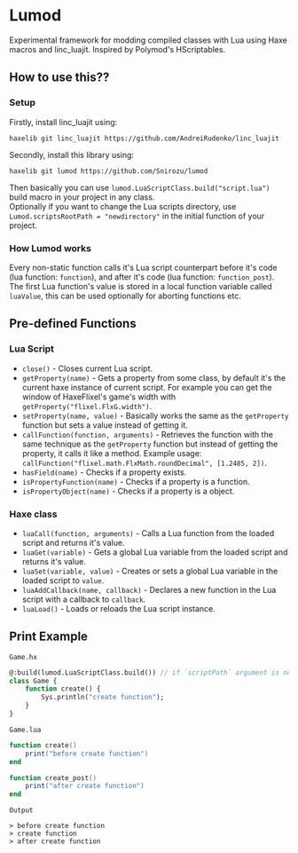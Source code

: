 # Lumod
Experimental framework for modding compiled classes with Lua using Haxe macros and linc_luajit.
Inspired by Polymod's HScriptables.

## How to use this??
### Setup
Firstly, install linc_luajit using:
```
haxelib git linc_luajit https://github.com/AndreiRudenko/linc_luajit
```
Secondly, install this library using:
```
haxelib git lumod https://github.com/Snirozu/lumod
```
Then basically you can use `lumod.LuaScriptClass.build("script.lua")` build macro in your project in any class. <br>
Optionally if you want to change the Lua scripts directory, use `Lumod.scriptsRootPath = "newdirectory"` in the initial function of your project.

### How Lumod works
Every non-static function calls it's Lua script counterpart before it's code (lua function: `function`), and after it's code (lua function: `function_post`). <br>
The first Lua function's value is stored in a local function variable called `luaValue`, this can be used optionally for aborting functions etc.

## Pre-defined Functions
### Lua Script
* `close()` - Closes current Lua script.
* `getProperty(name)` - Gets a property from some class, by default it's the current haxe instance of current script. For example you can get the window of HaxeFlixel's game's width with `getProperty("flixel.FlxG.width")`.
* `setProperty(name, value)` - Basically works the same as the `getProperty` function but sets a value instead of getting it.
* `callFunction(function, arguments)` - Retrieves the function with the same technique as the `getProperty` function but instead of getting the property, it calls it like a method. Example usage: `callFunction("flixel.math.FlxMath.roundDecimal", [1.2485, 2])`.
* `hasField(name)` - Checks if a property exists.
* `isPropertyFunction(name)` - Checks if a property is a function.
* `isPropertyObject(name)` - Checks if a property is a object.
### Haxe class
* `luaCall(function, arguments)` - Calls a Lua function from the loaded script and returns it's value.
* `luaGet(variable)` - Gets a global Lua variable from the loaded script and returns it's value.
* `luaSet(variable, value)` - Creates or sets a global Lua variable in the loaded script to `value`.
* `luaAddCallback(name, callback)` - Declares a new function in the Lua script with a callback to `callback`.
* `luaLoad()` - Loads or reloads the Lua script instance.

## Print Example

`Game.hx`
``` haxe
@:build(lumod.LuaScriptClass.build()) // if `scriptPath` argument is not specified then it will set to "(Class name).lua"
class Game {
    function create() {
        Sys.println("create function");
    }
}
```

`Game.lua`
``` lua
function create()
    print("before create function")
end

function create_post()
    print("after create function")
end
```

`Output`
```
> before create function
> create function
> after create function
```
